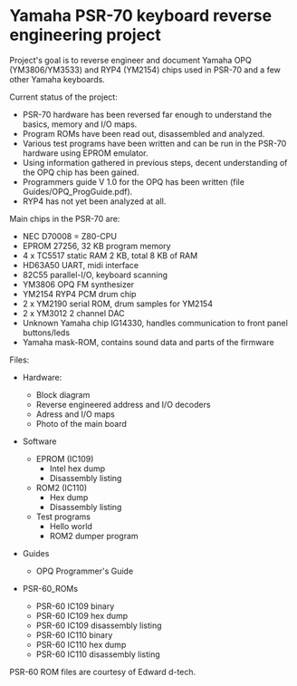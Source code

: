 # Yamaha PSR-70 keyboard reverse engineering project

Project's goal is to reverse engineer and document Yamaha OPQ (YM3806/YM3533) and RYP4 (YM2154) chips used in PSR-70 and a few other Yamaha keyboards.

Current status of the project:
- PSR-70 hardware has been reversed far enough to understand the basics, memory and I/O maps. 
- Program ROMs have been read out, disassembled and analyzed.
- Various test programs have been written and can be run in the PSR-70 hardware using EPROM emulator.
- Using information gathered in previous steps, decent understanding of the OPQ chip has been gained.
- Programmers guide V 1.0 for the OPQ has been written (file Guides/OPQ_ProgGuide.pdf).
- RYP4 has not yet been analyzed at all.

Main chips in the PSR-70 are:
- NEC D70008 = Z80-CPU
- EPROM 27256, 32 KB program memory
- 4 x TC5517 static RAM 2 KB, total 8 KB of RAM
- HD63A50 UART, midi interface
- 82C55 parallel-I/O, keyboard scanning
- YM3806 OPQ FM synthesizer
- YM2154 RYP4 PCM drum chip
- 2 x YM2190 serial ROM, drum samples for YM2154
- 2 x YM3012 2 channel DAC
- Unknown Yamaha chip IG14330, handles communication to front panel buttons/leds
- Yamaha mask-ROM, contains sound data and parts of the firmware


Files:

- Hardware: 
  - Block diagram
  - Reverse engineered address and I/O decoders
  - Adress and I/O maps
  - Photo of the main board

- Software
  - EPROM (IC109)
    - Intel hex dump
    - Disassembly listing
  - ROM2 (IC110)
    - Hex dump
    - Disassembly listing
  - Test programs
    - Hello world
    - ROM2 dumper program

- Guides
  - OPQ Programmer's Guide

- PSR-60_ROMs
  - PSR-60 IC109 binary
  - PSR-60 IC109 hex dump
  - PSR-60 IC109 disassembly listing
  - PSR-60 IC110 binary
  - PSR-60 IC110 hex dump
  - PSR-60 IC110 disassembly listing

PSR-60 ROM files are courtesy of Edward d-tech.
